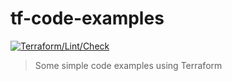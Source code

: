 # tf-code-examples

[![Terraform/Lint/Check](https://github.com/gugacavalieri/tf-code-examples/actions/workflows/tflint.yaml/badge.svg)](https://github.com/gugacavalieri/tf-code-examples/actions/workflows/tflint.yaml)

> Some simple code examples using Terraform

